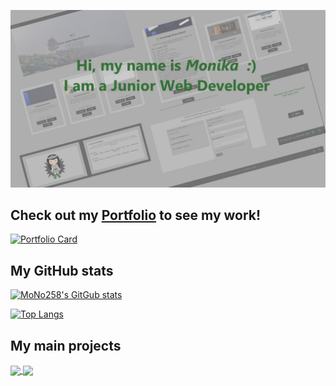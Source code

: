 ![screenshot](https://github.com/MoNo258/MoNo258/raw/master/src/assets/portfolio3-0.jpg "Portfolio screenshot")
<br />


## **Check out my [Portfolio](https://mono258-portfolio.herokuapp.com/) to see my work!**

[![Portfolio Card](https://github-readme-stats.vercel.app/api/pin/?username=mono258&repo=portfolio&title_color=309638&icon_color=309638&bg_color=333333&text_color=AEAEAE)](https://mono258-portfolio.herokuapp.com/)
<br />

## My GitHub stats

[![MoNo258's GitGub stats](https://github-readme-stats.vercel.app/api?username=mono258&show_icons=true&title_color=309638&icon_color=309638&bg_color=333333&text_color=AEAEAE&include_all_commits=true&hide=contribs,issues)](https://github.com/MoNo258/Portfolio)

[![Top Langs](https://github-readme-stats.vercel.app/api/top-langs/?username=mono258&layout=compact&title_color=309638&icon_color=309638&bg_color=333333&text_color=AEAEAE)](https://github.com/MoNo258/Portfolio)
<br />

## My main projects

<a href="https://mono258.github.io/Exchange_Rates_Board-project">
  <img align="center" src="https://github-readme-stats.vercel.app/api/pin/?username=mono258&repo=Exchange_Rates_Board-project&title_color=309638&icon_color=309638&bg_color=333333&text_color=AEAEAE" />
</a>
<a href="https://mono258.github.io/Share_because_you_care">
  <img align="center" src="https://github-readme-stats.vercel.app/api/pin/?username=mono258&repo=Share_because_you_care&title_color=309638&icon_color=309638&bg_color=333333&text_color=AEAEAE" />
</a>


